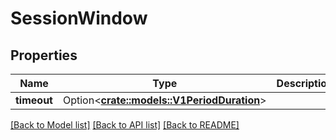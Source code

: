 # SessionWindow

## Properties

Name | Type | Description | Notes
------------ | ------------- | ------------- | -------------
**timeout** | Option<[**crate::models::V1PeriodDuration**](v1.Duration.md)> |  | [optional]

[[Back to Model list]](../README.md#documentation-for-models) [[Back to API list]](../README.md#documentation-for-api-endpoints) [[Back to README]](../README.md)


